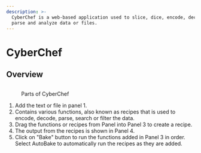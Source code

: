 ```yaml
---
description: >-
  CyberChef is a web-based application used to slice, dice, encode, decode,
  parse and analyze data or files.
---
```


# CyberChef

## Overview

<figure><img src="https://tryhackme-images.s3.amazonaws.com/user-uploads/5e8dd9a4a45e18443162feab/room-content/47c75a03ac04b0c2922a1cbbcefad496.png" alt=""><figcaption><p>Parts of CyberChef</p></figcaption></figure>

1. Add the text or file in panel 1.
2. Contains various functions, also known as recipes that is used to encode, decode, parse, search or filter the data.
3. Drag the functions or recipes from Panel into Panel 3 to create a recipe.
4. The output from the recipes is shown in Panel 4.
5. Click on "Bake" button to run the functions added in Panel 3 in order. Select AutoBake to automatically run the recipes as they are added.
